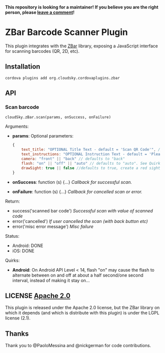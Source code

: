 **This repository is looking for a maintainer! If you believe you are the right person, please [leave a comment](https://github.com/tjwoon/csZBar/issues/60)!**



# ZBar Barcode Scanner Plugin

This plugin integrates with the [ZBar](http://zbar.sourceforge.net/) library,
exposing a JavaScript interface for scanning barcodes (QR, 2D, etc).

## Installation

    cordova plugins add org.cloudsky.cordovaplugins.zbar

## API

### Scan barcode

    cloudSky.zBar.scan(params, onSuccess, onFailure)

Arguments:

- **params**: Optional parameters:

    ```javascript
    {
        text_title: "OPTIONAL Title Text - default = 'Scan QR Code'", // Android only
        text_instructions: "OPTIONAL Instruction Text - default = 'Please point your camera at the QR code.'", // Android only
        camera: "front" || "back" // defaults to "back"
        flash: "on" || "off" || "auto" // defaults to "auto". See Quirks
        drawSight: true || false //defaults to true, create a red sight/line in the center of the scanner view.
    }
    ```

- **onSuccess**: function (s) {...} _Callback for successful scan._
- **onFailure**: function (s) {...} _Callback for cancelled scan or error._

Return:

- success('scanned bar code') _Successful scan with value of scanned code_
- error('cancelled') _If user cancelled the scan (with back button etc)_
- error('misc error message') _Misc failure_

Status:

- Android: DONE
- iOS: DONE

Quirks:

- __Android__: On Android API Level < 14, flash "on" may cause the flash to
  alternate between on and off at about a half second/one second interval,
  instead of making it stay on...


## LICENSE [Apache 2.0](LICENSE.md)

This plugin is released under the Apache 2.0 license, but the ZBar library on which it depends (and which is distribute with this plugin) is under the LGPL license (2.1).


## Thanks

Thank you to @PaoloMessina and @nickgerman for code contributions.
